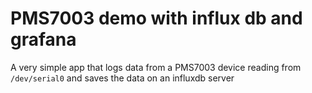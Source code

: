 # PMS7003 demo with influx db and grafana

A very simple app that logs data from a PMS7003 device reading from `/dev/serial0` and saves the data on an influxdb server